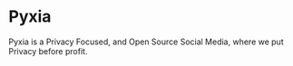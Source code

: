 # Pyxia
Pyxia is a Privacy Focused, and Open Source Social Media, where we put Privacy before profit. 
